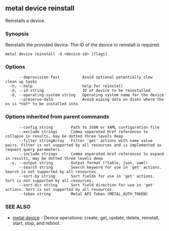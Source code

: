 ## metal device reinstall

Reinstalls a device.

### Synopsis

Reinstalls the provided device. The ID of the device to reinstall is required.

```
metal device reinstall -d <device-id> [flags]
```

### Options

```
      --deprovision-fast          Avoid optional potentially slow clean up tasks
  -h, --help                      help for reinstall
  -d, --id string                 ID of device to be reinstalled
  -O, --operating-system string   Operating system name for the device
      --preserve-data             Avoid wiping data on disks where the os is *not* to be installed into
```

### Options inherited from parent commands

```
      --config string        Path to JSON or YAML configuration file
      --exclude strings      Comma separated Href references to collapse in results, may be dotted three levels deep
      --filter stringArray   Filter 'get' actions with name value pairs. Filter is not supported by all resources and is implemented as request query parameters.
      --include strings      Comma separated Href references to expand in results, may be dotted three levels deep
  -o, --output string        Output format (*table, json, yaml)
      --search string        Search keyword for use in 'get' actions. Search is not supported by all resources.
      --sort-by string       Sort fields for use in 'get' actions. Sort is not supported by all resources.
      --sort-dir string      Sort field direction for use in 'get' actions. Sort is not supported by all resources.
      --token string         Metal API Token (METAL_AUTH_TOKEN)
```

### SEE ALSO

* [metal device](metal_device.md)	 - Device operations: create, get, update, delete, reinstall, start, stop, and reboot.


